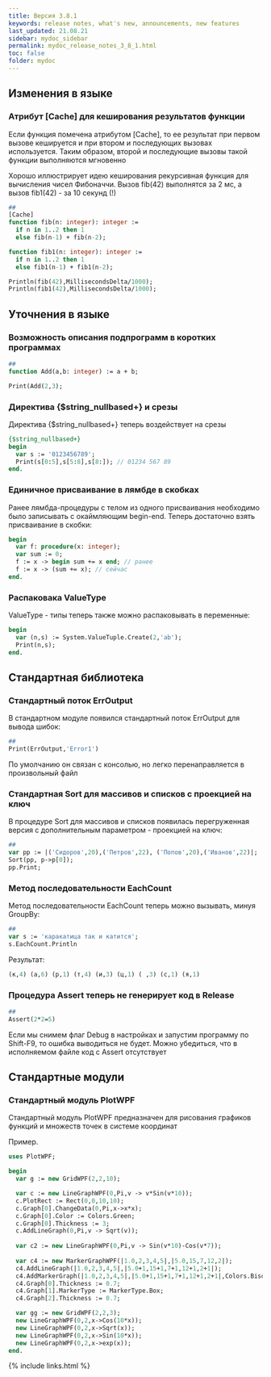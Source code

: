 ```yaml
---
title: Версия 3.8.1
keywords: release notes, what's new, announcements, new features
last_updated: 21.08.21
sidebar: mydoc_sidebar
permalink: mydoc_release_notes_3_8_1.html
toс: false
folder: mydoc
---
```


## Изменения в языке

### Атрибут [Cache] для кеширования результатов функции
Если функция помечена атрибутом [Cache], то ее результат при первом вызове кешируется и при втором и последующих вызовах используется. Таким образом, второй и последующие вызовы такой функции выполняются мгновенно 

Хорошо иллюстрирует идею кеширования рекурсивная функция для вычисления чисел Фибоначчи. Вызов fib(42) выполнятся за 2 мс, а вызов fib1(42) - за 10 секунд (!)  

```pascal
##
[Cache]
function fib(n: integer): integer := 
  if n in 1..2 then 1 
  else fib(n-1) + fib(n-2);

function fib1(n: integer): integer := 
  if n in 1..2 then 1 
  else fib1(n-1) + fib1(n-2);

Println(fib(42),MillisecondsDelta/1000);
Println(fib1(42),MillisecondsDelta/1000);
```



## Уточнения в языке

### Возможность описания подпрограмм в коротких программах 
```pascal
##
function Add(a,b: integer) := a + b;

Print(Add(2,3);
```

### Директива {$string_nullbased+} и срезы
Директива {$string_nullbased+} теперь воздействует на срезы
```pascal
{$string_nullbased+}
begin
  var s := '0123456789';
  Print(s[0:5],s[5:8],s[8:]); // 01234 567 89
end.
```
### Единичное присваивание в лямбде в скобках

Ранее лямбда-процедуры с телом из одного присваивания необходимо было записывать с окаймляющим begin-end. Теперь достаточно взять присваивание в скобки:

```pascal
begin
  var f: procedure(x: integer);
  var sum := 0;
  f := x -> begin sum += x end; // ранее
  f := x -> (sum += x); // сейчас
end.  
```

### Распаковака ValueType
ValueType - типы теперь также можно распаковывать в переменные:
```pascal
begin
  var (n,s) := System.ValueTuple.Create(2,'ab');
  Print(n,s);
end. 
```

## Стандартная библиотека

### Cтандартный поток ErrOutput
В стандартном модуле появился стандартный поток ErrOutput для вывода шибок:

```pascal
##
Print(ErrOutput,'Error1')
```

По умолчанию он связан с консолью, но легко перенаправляется в произвольный файл

### Cтандартная Sort для массивов и списков с проекцией на ключ

В процедуре Sort для массивов и списков появилась перегруженная версия с дополнительным параметром - проекцией на ключ:

```pascal
##
var pp := |('Сидоров',20),('Петров',22), ('Попов',20),('Иванов',22)|;
Sort(pp, p->p[0]);
pp.Print;
```

### Метод последовательности EachCount
Метод последовательности EachCount теперь можно вызывать, минуя GroupBy:
```pascal
##
var s := 'каракатица так и катится';
s.EachCount.Println
```
Результат:
```pascal
(к,4) (а,6) (р,1) (т,4) (и,3) (ц,1) ( ,3) (с,1) (я,1)
```

### Процедура Assert теперь не генерирует код в Release
```pascal
##
Assert(2*2=5)
```
Если мы снимем флаг Debug в настройках и запустим программу по Shift-F9, то ошибка выводиться не будет.
Можно убедиться, что в исполняемом файле код с Assert отсутствует

## Стандартные модули

### Стандартный модуль PlotWPF
Стандартный модуль PlotWPF предназначен для рисования графиков функций и множеств точек в системе координат

Пример. 
```pascal
uses PlotWPF;

begin
  var g := new GridWPF(2,2,10);

  var c := new LineGraphWPF(0,Pi,v -> v*Sin(v*10));
  c.PlotRect := Rect(0,0,10,10);
  c.Graph[0].ChangeData(0,Pi,x->x*x);
  c.Graph[0].Color := Colors.Green;
  c.Graph[0].Thickness := 3;
  c.AddLineGraph(0,Pi,v -> Sqrt(v));
  
  var c2 := new LineGraphWPF(0,Pi,v -> Sin(v*10)-Cos(v*7));
  
  var c4 := new MarkerGraphWPF(|1.0,2,3,4,5|,|5.0,15,7,12,2|);
  c4.AddLineGraph(|1.0,2,3,4,5|,|5.0+1,15+1,7+1,12+1,2+1|);
  c4.AddMarkerGraph(|1.0,2,3,4,5|,|5.0+1,15+1,7+1,12+1,2+1|,Colors.Bisque,MarkerType.Diamond,8);
  c4.Graph[0].Thickness := 0.7;
  c4.Graph[1].MarkerType := MarkerType.Box;
  c4.Graph[2].Thickness := 0.7;

  var gg := new GridWPF(2,2,3);
  new LineGraphWPF(0,2,x->Cos(10*x));
  new LineGraphWPF(0,2,x->Sqrt(x));
  new LineGraphWPF(0,2,x->Sin(10*x));
  new LineGraphWPF(0,2,x->exp(x));
end.
```





{% include links.html %}

